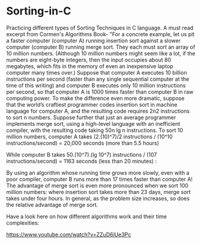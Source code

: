 # Sorting-in-C
Practicing different types of Sorting Techniques in C language. 
A must read excerpt from Cormen's Algorithms Book-
"For a concrete example, let us pit a faster computer (computer A) running insertion sort against a slower computer (computer B) running merge sort. They each
must sort an array of 10 million numbers. (Although 10 million numbers might seem like a lot, if the numbers are eight-byte integers, then the input occupies
about 80 megabytes, which fits in the memory of even an inexpensive laptop computer many times over.) Suppose that computer A executes 10 billion instructions
per second (faster than any single sequential computer at the time of this writing) and computer B executes only 10 million instructions per second, so that computer A is 1000 times faster than computer B in raw computing power. To make the difference even more dramatic, suppose that the world’s craftiest programmer
codes insertion sort in machine language for computer A, and the resulting code requires 2n2 instructions to sort n numbers. Suppose further that just an average
programmer implements merge sort, using a high-level language with an inefficient compiler, with the resulting code taking 50n lg n instructions. To sort 10 million
numbers, computer A takes 
(2.(10)^7)/2 instructions / (10^10 instructions/second) = 20,000 seconds (more than 5.5 hours)

While computer B takes
50.(10^7).(lg 10^7) instructions / (107 instructions/second) = 1163 seconds (less than 20 minutes) :

By using an algorithm whose running time grows more slowly, even with a poor
compiler, computer B runs more than 17 times faster than computer A! The advantage of merge sort is even more pronounced when we sort 100 million numbers:
where insertion sort takes more than 23 days, merge sort takes under four hours.
In general, as the problem size increases, so does the relative advantage of merge
sort.

Have a look here on how different algorithms work and their time complexities:

https://www.youtube.com/watch?v=ZZuD6iUe3Pc
